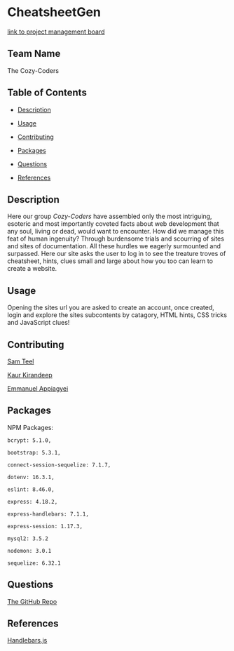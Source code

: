 # CheatsheetGen

[link to project management board](https://github.com/users/Teelsam/projects/1/views/1)

## Team Name
The Cozy-Coders

## Table of Contents

* [Description](#desciption)

* [Usage](#usage)

* [Contributing](#contributing)

* [Packages](#packages)

* [Questions](#questions)

* [References](#references)

## Description 

Here our group _Cozy-Coders_ have assembled only the most intriguing, esoteric and most importantly coveted facts about web development that any soul, living or dead, would want to encounter. How did we manage this feat of human ingenuity? Through burdensome trials and scourring of sites and sites of documentation. All these hurdles we eagerly surmounted and surpassed. Here our site asks the user to log in to see the treature troves of cheatsheet, hints, clues small and large about how you too can learn to create a website. 


## Usage

Opening the sites url you are asked to create an account, once created, login and explore the sites subcontents by catagory, HTML hints, CSS tricks and JavaScript clues! 

## Contributing

[Sam Teel](https://github.com/Teelsam)  

[Kaur Kirandeep](https://github.com/MK0999)  

[Emmanuel Appiagyei](https://github.com/WDverse)
 
## Packages

NPM Packages:  

    bcrypt: 5.1.0,  

    bootstrap: 5.3.1,  

    connect-session-sequelize: 7.1.7,  

    dotenv: 16.3.1,  

    eslint: 8.46.0,  

    express: 4.18.2,  

    express-handlebars: 7.1.1,  

    express-session: 1.17.3,  

    mysql2: 3.5.2  

    nodemon: 3.0.1  

    sequelize: 6.32.1  
    

## Questions

[The GitHub Repo](https://github.com/Teelsam/CheatSheetGen)

## References 

[Handlebars.js](https://handlebarsjs.com/)